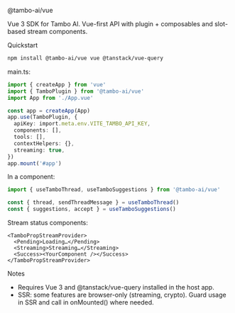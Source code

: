 @tambo-ai/vue

Vue 3 SDK for Tambo AI. Vue-first API with plugin + composables and slot-based stream components.

Quickstart

```bash
npm install @tambo-ai/vue vue @tanstack/vue-query
```

main.ts:

```ts
import { createApp } from 'vue'
import { TamboPlugin } from '@tambo-ai/vue'
import App from './App.vue'

const app = createApp(App)
app.use(TamboPlugin, {
  apiKey: import.meta.env.VITE_TAMBO_API_KEY,
  components: [],
  tools: [],
  contextHelpers: {},
  streaming: true,
})
app.mount('#app')
```

In a component:

```ts
import { useTamboThread, useTamboSuggestions } from '@tambo-ai/vue'

const { thread, sendThreadMessage } = useTamboThread()
const { suggestions, accept } = useTamboSuggestions()
```

Stream status components:

```vue
<TamboPropStreamProvider>
  <Pending>Loading…</Pending>
  <Streaming>Streaming…</Streaming>
  <Success><YourComponent /></Success>
</TamboPropStreamProvider>
```

Notes

- Requires Vue 3 and @tanstack/vue-query installed in the host app.
- SSR: some features are browser-only (streaming, crypto). Guard usage in SSR and call in onMounted() where needed.

